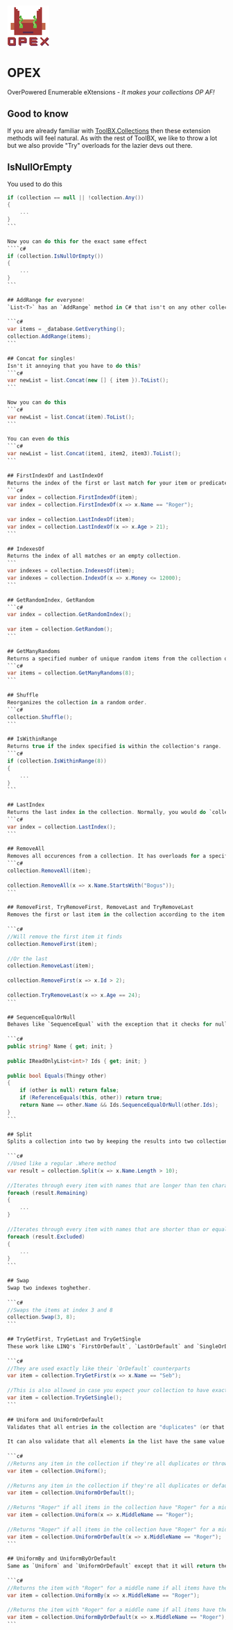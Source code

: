 ![OPEX](https://github.com/Moreault/OPEX/blob/master/opex.png)
# OPEX
OverPowered Enumerable eXtensions - _It makes your collections OP AF!_

## Good to know
If you are already familiar with [ToolBX.Collections](https://github.com/Moreault/Collections) then these extension methods will feel natural. As with the rest of ToolBX, we like to throw a lot but we also provide "Try" overloads for the lazier devs out there.

## IsNullOrEmpty
You used to do this
````c#
if (collection == null || !collection.Any())
{
	...
}
```

Now you can do this for the exact same effect
````c#
if (collection.IsNullOrEmpty())
{
	...
}
```

## AddRange for everyone!
`List<T>` has an `AddRange` method in C# that isn't on any other collection but it definitely should be standard across the board if you ask me. OPEX adds an `AddRange` extension method to `IList<T>` which means that it can now be used with any non-fixed collection that implements `IList<T>`. 

```c#
var items = _database.GetEverything();
collection.AddRange(items);
```

## Concat for singles!
Isn't it annoying that you have to do this?
```c#
var newList = list.Concat(new [] { item }).ToList();
```

Now you can do this
```c#
var newList = list.Concat(item).ToList();
```

You can even do this
```c#
var newList = list.Concat(item1, item2, item3).ToList();
```

## FirstIndexOf and LastIndexOf
Returns the index of the first or last match for your item or predicate in the collection or `-1` if there is no match.
```c#
var index = collection.FirstIndexOf(item);
var index = collection.FirstIndexOf(x => x.Name == "Roger");

var index = collection.LastIndexOf(item);
var index = collection.LastIndexOf(x => x.Age > 21);
```

## IndexesOf
Returns the index of all matches or an empty collection.
```
var indexes = collection.IndexesOf(item);
var indexes = collection.IndexOf(x => x.Money <= 12000);
```

## GetRandomIndex, GetRandom
```c#
var index = collection.GetRandomIndex();

var item = collection.GetRandom();
```

## GetManyRandoms
Returns a specified number of unique random items from the collection or the entire, shuffled collection if that number is equal or greather than the collection.
```c#
var items = collection.GetManyRandoms(8);
```

## Shuffle
Reorganizes the collection in a random order.
```c#
collection.Shuffle();
```

## IsWithinRange
Returns true if the index specified is within the collection's range.
```c#
if (collection.IsWithinRange(8)) 
{
	...
}
```

## LastIndex
Returns the last index in the collection. Normally, you would do `collection.Count - 1` to get this value.
```c#
var index = collection.LastIndex();
```

## RemoveAll
Removes all occurences from a collection. It has overloads for a specific item or a predicate.
```c#
collection.RemoveAll(item);

collection.RemoveAll(x => x.Name.StartsWith("Bogus"));
```

## RemoveFirst, TryRemoveFirst, RemoveLast and TryRemoveLast
Removes the first or last item in the collection according to the item or predicate specified. Overloads without `Try` in their name will throw exceptions if nothing is removed.

```c#
//Will remove the first item it finds
collection.RemoveFirst(item);

//Or the last
collection.RemoveLast(item);

collection.RemoveFirst(x => x.Id > 2);

collection.TryRemoveLast(x => x.Age == 24);
```

## SequenceEqualOrNull
Behaves like `SequenceEqual` with the exception that it checks for nulls. In other words, it will not throw exceptions if either or both collections are null. This is especially useful when overloading equality operators where you want to check sequence equality rather than reference equality.

```c#
public string? Name { get; init; }

public IReadOnlyList<int>? Ids { get; init; }

public bool Equals(Thingy other)
{
	if (other is null) return false;
	if (ReferenceEquals(this, other)) return true;
	return Name == other.Name && Ids.SequenceEqualOrNull(other.Ids);
}
```

## Split
Splits a collection into two by keeping the results into two collections in a `Splitted<T>` object.

```c#
//Used like a regular .Where method
var result = collection.Split(x => x.Name.Length > 10);

//Iterates through every item with names that are longer than ten characters
foreach (result.Remaining)
{
	...
}

//Iterates through every item with names that are shorter than or equal to ten characters
foreach (result.Excluded)
{
	...
}
```

## Swap
Swap two indexes toghether.

```c#
//Swaps the items at index 3 and 8
collection.Swap(3, 8);
```

## TryGetFirst, TryGetLast and TryGetSingle
These work like LINQ's `FirstOrDefault`, `LastOrDefault` and `SingleOrDefault` except that you're given a `TryGetResult<T>` instead of `T?`. The issue with `T?` is that there is no clear way of knowing whether the method returned `default(T)` because it could not be found or because that's what was found. `TryGetResult<T>` makes it clear with its `IsSuccess` property.

```c#
//They are used exactly like their `OrDefault` counterparts
var item = collection.TryGetFirst(x => x.Name == "Seb");

//This is also allowed in case you expect your collection to have exactly one (or no) item
var item = collection.TryGetSingle();
```

## Uniform and UniformOrDefault
Validates that all entries in the collection are "duplicates" (or that the collection is "uniform") and returns any of those entries. It's basically a cleaner alternative to using `First` or `FirstOrDefault` in cases where you have more than one entry in the collection but you don't care which entry is returned. What's wrong with `First` and `FirstOrDefault`, you say? It should really only be used when your intent is to actually get the first element in the collection. `Single` or `SingleOrDefault` should be used instead when there's not supposed to be more than one entry. But sometimes, you just get a garbage collection that you have little to no control over and you just need whichever duplicate entry.

It can also validate that all elements in the list have the same value for a specified property if used with a lambda. `All` could be used but `Uniform` returns the "first" of those elements as well.

```c#
//Returns any item in the collection if they're all duplicates or throws
var item = collection.Uniform();

//Returns any item in the collection if they're all duplicates or default
var item = collection.UniformOrDefault();

//Returns "Roger" if all items in the collection have "Roger" for a middle name or throws
var item = collection.Uniform(x => x.MiddleName == "Roger");

//Returns "Roger" if all items in the collection have "Roger" for a middle name or null
var item = collection.UniformOrDefault(x => x.MiddleName == "Roger");
```

## UniformBy and UniformByOrDefault
Same as `Uniform` and `UniformOrDefault` except that it will return the whole object instead of the property from the lambda. There are no non-lambda overloads of `UniformBy` and `UniformByOrDefault`

```c#
//Returns the item with "Roger" for a middle name if all items have the same value or throws
var item = collection.UniformBy(x => x.MiddleName == "Roger");

//Returns the item with "Roger" for a middle name if all items have the same value or default
var item = collection.UniformByOrDefault(x => x.MiddleName == "Roger");
```